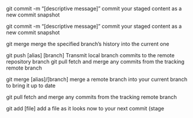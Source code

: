 git commit -m “[descriptive message]”
commit your staged content as a new commit snapshot

git commit -m “[descriptive message]”
commit your staged content as a new commit snapshot

git merge
merge the specified branch’s history into the current one


git push [alias] [branch]
Transmit local branch commits to the remote repository branch
git pull
fetch and merge any commits from the tracking remote branch


git merge [alias]/[branch]
merge a remote branch into your current branch to bring it up to date

git pull
fetch and merge any commits from the tracking remote branch


git add [file]
add a file as it looks now to your next commit (stage